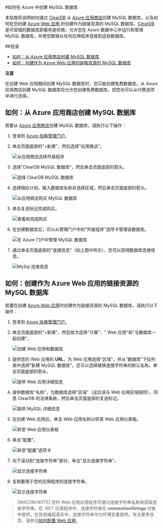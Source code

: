 #如何在 Azure 中创建 MySQL 数据库

本指南将说明如何通过 [ClearDB] 从 [Azure 应用商店]创建 MySQL 数据库，以及如何在您创建 [Azure Web 应用 ][waws] 时创建作为链接资源的 MySQL 数据库。[ClearDB] 是可容错的数据库即服务提供商，允许您在 Azure 数据中心中运行和管理 MySQL 数据库，并使您能够从任何应用程序连接到这些数据库。  

##目录
* [如何：从 Azure 应用商店创建 MySQL 数据库](#CreateFromStore)
* [如何：创建作为 Azure Web 应用的链接资源的 MySQL 数据库](#CreateForWebSite)

<div class="dev-callout"> 
<b>注意</b>
<p>在创建 Web 应用期间创建 MySQL 数据库时，您只能创建免费数据库。从 Azure 应用商店创建 MySQL 数据库将允许您创建免费数据库，但您也可以从付费选项中进行选择。</p> 
</div>

<h2><a id="CreateFromStore"></a>如何：从 Azure 应用商店创建 MySQL 数据库</h2>

若要从 [Azure 应用商店]创建 MySQL 数据库，请执行以下操作：

1. 登录到 [Azure 经典管理门户][门户]。
2. 单击页面底部的"+新建"，然后选择"应用商店"。

	![从应用商店选择外接程序](./media/create-mysql-db/select-store.png)

3. 选择"ClearDB MySQL 数据库"，然后单击页面底部的箭头。

	![选择 ClearDB MySQL 数据库](./media/create-mysql-db/select-cleardb-mysql.png)

4. 选择相应计划，输入数据库名称并选择区域，然后单击页面底部的箭头。

	![从应用商店购买 MySQL 数据库](./media/create-mysql-db/purchase-mysql.png)

5. 单击复选标记完成购买。

	![查看和完成购买](./media/create-mysql-db/complete-mysql-purchase.png)

6. 在创建数据库后，可以从管理门户中的"外接程序"选项卡管理该数据库。

	![在 Azure 门户中管理 MySQL 数据库](./media/create-mysql-db/manage-mysql-add-on.png)

7. 通过单击页面底部的"连接信息"（如上图中所示），您可以获得数据库连接信息。

	![MySql 连接信息](./media/create-mysql-db/mysql-conn-info.png) 

<h2><a id="CreateForWebSite"></a>如何：创建作为 Azure Web 应用的链接资源的 MySQL 数据库</h2>

若要在创建 [Azure Web 应用][waws]时创建作为链接资源的 MySQL 数据库，请执行以下操作：

1. 登录到 [Azure 经典管理门户][门户]。
2. 单击页面底部的"+新建"，然后依次选择"计算"、" Web 应用"和"与数据库一起创建"。

	![创建 Web 应用和数据库](./media/create-mysql-db/custom_create.png)

3. 提供您的 Web 应用的 **URL**，为 Web 应用选择"区域"，并从"数据库"下拉列表中选择"新建 MySQL 数据库"。还可以选择替换连接字符串的默认名称。单击页面底部的箭头。

	![提供 Web 应用详细信息](./media/create-mysql-db/provide-website-details.png) 

4. 提供数据库"名称"，为数据库选择"区域"（这应该与 Web 应用区域相同），同意 ClearDB 的法律条款，然后单击页面底部的复选标记。

	![提供 MySQL 详细信息](./media/create-mysql-db/provide-mysql-details.png)

5. 在创建 Web 应用后，单击 Web 应用名称以转至 Web 应用仪表板。

	![转至 Web 应用仪表板](./media/create-mysql-db/go-to-website-dashboard.png)

6. 单击"配置"。

	![转至"配置"选项卡](./media/create-mysql-db/go-to-configure-tab.png)

7. 向下滚动到"连接字符串"部分，单击"显示连接字符串"。 

	![显示连接字符串](./media/create-mysql-db/show-conn-string.png)

8. 复制要用于您的应用程序的连接字符串。

	![显示连接字符串](./media/create-mysql-db/shown-conn-string.png)

> [WACOM.NOTE] 您的 Web 应用应用程序可通过连接字符串名称来获取连接字符串。在 .NET 应用程序中，连接字符串在 **connectionStrings** 对象中提供。在其他编程语言中，连接字符串作为环境变量提供。有关更多信息，请参见[如何配置 Web 应用][配置]。

[ClearDB]: http://www.cleardb.com/
[waws]: ../articles/app-service-web/index.md/
[Azure 应用商店]: /zh-cn/gallery/store/
[门户]: http://manage.windowsazure.cn
[配置]: ../articles/app-service-web/web-sites-configure.md
<!--HONumber=41-->
